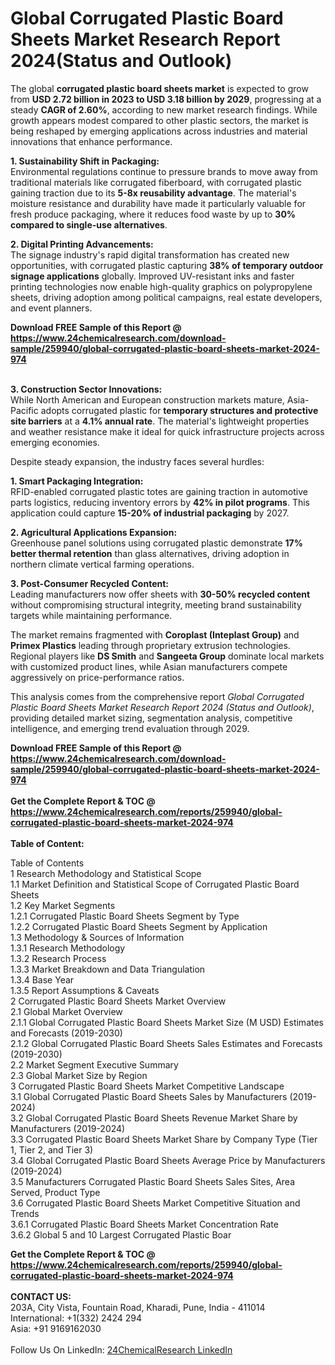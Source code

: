 <h1>Global Corrugated Plastic Board Sheets Market Research Report 2024(Status and Outlook)</h1><p>The global <strong>corrugated plastic board sheets market</strong> is expected to grow from <strong>USD 2.72 billion in 2023 to USD 3.18 billion by 2029</strong>, progressing at a steady <strong>CAGR of 2.60%</strong>, according to new market research findings. While growth appears modest compared to other plastic sectors, the market is being reshaped by emerging applications across industries and material innovations that enhance performance.</p><p><strong>1. Sustainability Shift in Packaging:</strong><br>
Environmental regulations continue to pressure brands to move away from traditional materials like corrugated fiberboard, with corrugated plastic gaining traction due to its <strong>5-8x reusability advantage</strong>. The material's moisture resistance and durability have made it particularly valuable for fresh produce packaging, where it reduces food waste by up to <strong>30% compared to single-use alternatives</strong>.</p><p><strong>2. Digital Printing Advancements:</strong><br>
The signage industry's rapid digital transformation has created new opportunities, with corrugated plastic capturing <strong>38% of temporary outdoor signage applications</strong> globally. Improved UV-resistant inks and faster printing technologies now enable high-quality graphics on polypropylene sheets, driving adoption among political campaigns, real estate developers, and event planners.</p><div><b>Download FREE Sample of this Report @ 
            <a href="https://www.24chemicalresearch.com/download-sample/259940/global-corrugated-plastic-board-sheets-market-2024-974">
            https://www.24chemicalresearch.com/download-sample/259940/global-corrugated-plastic-board-sheets-market-2024-974</a></b></div><br><p><strong>3. Construction Sector Innovations:</strong><br>
While North American and European construction markets mature, Asia-Pacific adopts corrugated plastic for <strong>temporary structures and protective site barriers</strong> at a <strong>4.1% annual rate</strong>. The material's lightweight properties and weather resistance make it ideal for quick infrastructure projects across emerging economies.</p><p>Despite steady expansion, the industry faces several hurdles:</p><p><strong>1. Smart Packaging Integration:</strong><br>
RFID-enabled corrugated plastic totes are gaining traction in automotive parts logistics, reducing inventory errors by <strong>42% in pilot programs</strong>. This application could capture <strong>15-20% of industrial packaging</strong> by 2027.</p><p><strong>2. Agricultural Applications Expansion:</strong><br>
Greenhouse panel solutions using corrugated plastic demonstrate <strong>17% better thermal retention</strong> than glass alternatives, driving adoption in northern climate vertical farming operations.</p><p><strong>3. Post-Consumer Recycled Content:</strong><br>
Leading manufacturers now offer sheets with <strong>30-50% recycled content</strong> without compromising structural integrity, meeting brand sustainability targets while maintaining performance.</p><p>The market remains fragmented with <strong>Coroplast (Inteplast Group)</strong> and <strong>Primex Plastics</strong> leading through proprietary extrusion technologies. Regional players like <strong>DS Smith</strong> and <strong>Sangeeta Group</strong> dominate local markets with customized product lines, while Asian manufacturers compete aggressively on price-performance ratios.</p><p>This analysis comes from the comprehensive report <em>Global Corrugated Plastic Board Sheets Market Research Report 2024 (Status and Outlook)</em>, providing detailed market sizing, segmentation analysis, competitive intelligence, and emerging trend evaluation through 2029.</p><div><b>Download FREE Sample of this Report @ 
            <a href="https://www.24chemicalresearch.com/download-sample/259940/global-corrugated-plastic-board-sheets-market-2024-974">
            https://www.24chemicalresearch.com/download-sample/259940/global-corrugated-plastic-board-sheets-market-2024-974</a></b></div><br><div><b>Get the Complete Report & TOC @ 
            <a href="https://www.24chemicalresearch.com/reports/259940/global-corrugated-plastic-board-sheets-market-2024-974">
            https://www.24chemicalresearch.com/reports/259940/global-corrugated-plastic-board-sheets-market-2024-974</a></b></div><br>
            <b>Table of Content:</b><p>Table of Contents<br />
1 Research Methodology and Statistical Scope<br />
1.1 Market Definition and Statistical Scope of Corrugated Plastic Board Sheets<br />
1.2 Key Market Segments<br />
1.2.1 Corrugated Plastic Board Sheets Segment by Type<br />
1.2.2 Corrugated Plastic Board Sheets Segment by Application<br />
1.3 Methodology & Sources of Information<br />
1.3.1 Research Methodology<br />
1.3.2 Research Process<br />
1.3.3 Market Breakdown and Data Triangulation<br />
1.3.4 Base Year<br />
1.3.5 Report Assumptions & Caveats<br />
2 Corrugated Plastic Board Sheets Market Overview<br />
2.1 Global Market Overview<br />
2.1.1 Global Corrugated Plastic Board Sheets Market Size (M USD) Estimates and Forecasts (2019-2030)<br />
2.1.2 Global Corrugated Plastic Board Sheets Sales Estimates and Forecasts (2019-2030)<br />
2.2 Market Segment Executive Summary<br />
2.3 Global Market Size by Region<br />
3 Corrugated Plastic Board Sheets Market Competitive Landscape<br />
3.1 Global Corrugated Plastic Board Sheets Sales by Manufacturers (2019-2024)<br />
3.2 Global Corrugated Plastic Board Sheets Revenue Market Share by Manufacturers (2019-2024)<br />
3.3 Corrugated Plastic Board Sheets Market Share by Company Type (Tier 1, Tier 2, and Tier 3)<br />
3.4 Global Corrugated Plastic Board Sheets Average Price by Manufacturers (2019-2024)<br />
3.5 Manufacturers Corrugated Plastic Board Sheets Sales Sites, Area Served, Product Type<br />
3.6 Corrugated Plastic Board Sheets Market Competitive Situation and Trends<br />
3.6.1 Corrugated Plastic Board Sheets Market Concentration Rate<br />
3.6.2 Global 5 and 10 Largest Corrugated Plastic Boar</p><div><b>Get the Complete Report & TOC @ 
            <a href="https://www.24chemicalresearch.com/reports/259940/global-corrugated-plastic-board-sheets-market-2024-974">
            https://www.24chemicalresearch.com/reports/259940/global-corrugated-plastic-board-sheets-market-2024-974</a></b></div><br><b>CONTACT US:</b><br>
            203A, City Vista, Fountain Road, Kharadi, Pune, India - 411014<br>
            International: +1(332) 2424 294<br>
            Asia: +91 9169162030 <br><br>
            Follow Us On LinkedIn: <a href="https://www.linkedin.com/company/24chemicalresearch/">24ChemicalResearch LinkedIn</a>